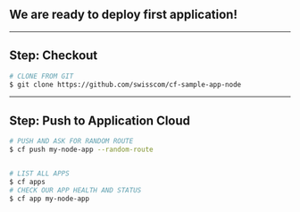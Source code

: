 ## We are ready to deploy first application!

---

##  Step: Checkout


```bash
# CLONE FROM GIT
$ git clone https://github.com/swisscom/cf-sample-app-node
```

---

## Step: Push to Application Cloud

```bash
# PUSH AND ASK FOR RANDOM ROUTE
$ cf push my-node-app --random-route
```

```bash

# LIST ALL APPS
$ cf apps
# CHECK OUR APP HEALTH AND STATUS
$ cf app my-node-app
```

